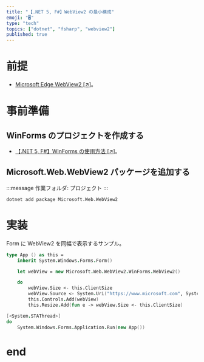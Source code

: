 ```yaml
---
title: "【.NET 5, F#】WebView2 の最小構成"
emoji: "🖥"
type: "tech"
topics: ["dotnet", "fsharp", "webview2"]
published: true
---
```


# 前提

- [Microsoft Edge WebView2 [↗]](https://docs.microsoft.com/ja-jp/microsoft-edge/webview2/)。

# 事前準備

## WinForms のプロジェクトを作成する

- [【.NET 5, F#】WinForms の使用方法 [↗]](https://zenn.dev/shikatan/articles/8f3d768266935c)。

## Microsoft.Web.WebView2 パッケージを追加する

:::message
作業フォルダ: プロジェクト
:::

```powershell:PowerShell
dotnet add package Microsoft.Web.WebView2
```

# 実装

Form に WebView2 を同幅で表示するサンプル。

```fsharp:Program.fs
type App () as this =
    inherit System.Windows.Forms.Form()

    let webView = new Microsoft.Web.WebView2.WinForms.WebView2()

    do
        webView.Size <- this.ClientSize
        webView.Source <- System.Uri("https://www.microsoft.com", System.UriKind.Absolute)
        this.Controls.Add(webView)
        this.Resize.Add(fun e -> webView.Size <- this.ClientSize)

[<System.STAThread>]
do
    System.Windows.Forms.Application.Run(new App())
```

# end

